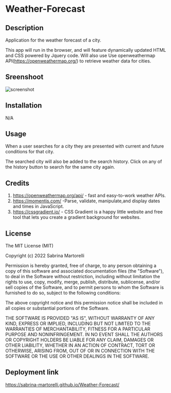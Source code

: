 # Weather-Forecast


## Description

Application for the weather forecast of a city. 

This app will run in the browser, and will feature dynamically updated HTML and CSS powered by Jquery code. Will also use Use openweathermap API(https://openweathermap.org/) to retrieve weather data for cities.


## Sreenshoot

![screenshot](./images/screenshot1.png)


## Installation

N/A 


## Usage


When a user searches for a city they are presented with current and future conditions for that city. 

The searched city will also be added to the search history. Click on any of the history button to search for the same city again.



## Credits


1. https://openweathermap.org/api/ - fast and easy-to-work weather APIs.
2. https://momentjs.com/ -Parse, validate, manipulate,and display dates and times in JavaScript.
3. https://cssgradient.io/ - CSS Gradient is a happy little website and free tool that lets you create a gradient background for websites.


## License

The MIT License (MIT)

Copyright (c) 2022 Sabrina Martorelli

Permission is hereby granted, free of charge, to any person obtaining a copy of this software and associated documentation files (the "Software"), to deal in the Software without restriction, including without limitation the rights to use, copy, modify, merge, publish, distribute, sublicense, and/or sell copies of the Software, and to permit persons to whom the Software is furnished to do so, subject to the following conditions:

The above copyright notice and this permission notice shall be included in all copies or substantial portions of the Software.

THE SOFTWARE IS PROVIDED "AS IS", WITHOUT WARRANTY OF ANY KIND, EXPRESS OR IMPLIED, INCLUDING BUT NOT LIMITED TO THE WARRANTIES OF MERCHANTABILITY, FITNESS FOR A PARTICULAR PURPOSE AND NONINFRINGEMENT. IN NO EVENT SHALL THE AUTHORS OR COPYRIGHT HOLDERS BE LIABLE FOR ANY CLAIM, DAMAGES OR OTHER LIABILITY, WHETHER IN AN ACTION OF CONTRACT, TORT OR OTHERWISE, ARISING FROM, OUT OF OR IN CONNECTION WITH THE SOFTWARE OR THE USE OR OTHER DEALINGS IN THE SOFTWARE.


## Deployment link

https://sabrina-martorelli.github.io/Weather-Forecast/
